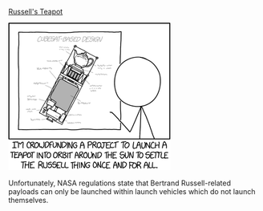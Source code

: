[Russell's Teapot](https://xkcd.com/1866)

![Russell's Teapot](./random_comic.png)

Unfortunately, NASA regulations state that Bertrand Russell-related payloads can only be launched within launch vehicles which do not launch themselves.

